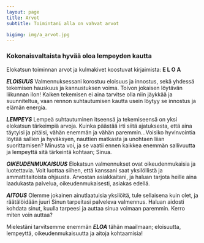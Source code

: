 ```yaml
---
layout: page
title: Arvot
subtitle: Toimintani alla on vahvat arvot

bigimg: img/a_arvot.jpg
---
```


### Kokonaisvaltaista hyvää oloa lempeyden kautta

<p></p>
<p class="otsikkolistapalkki">Elokatsun toiminnan arvot ja kulmakivet koostuvat kirjaimista: <b>E L O A</b></p>



***ELOISUUS***
Valmennuksessani korostuu eloisuus ja innostus, sekä yhdessä tekemisen hauskuus ja kannustuksen voima. Toivon jokaisen löytävän liikunnan ilon! Kaiken tekemisen ei aina tarvitse olla niin jäykkää ja suunniteltua, vaan rennon suhtautumisen kautta usein löytyy se innostus ja elämän energia.

***LEMPEYS***
Lempeä suhtautuminen itseensä ja tekemiseensä on yksi elokatsun tärkeimpiä arvoja. Kuinka päästää irti siitä ajatuksesta, että aina täytyisi ja pitäisi, vähän enemmän ja vähän paremmin...Voisiko hyvinvointia löytää sallien ja hyväksyen, nauttien matkasta ja unohtaen liian suorittamisen? Minusta voi, ja se vaatii ennen kaikkea enemmän sallivuutta ja lempeyttä sitä tärkeintä kohtaan; Sinua.

***OIKEUDENMUKAISUUS***
Elokatsun valmennukset ovat oikeudenmukaisia ja luotettavia. Voit luottaa siihen, että kanssani saat yksilöllistä ja ammattitaitoista ohjausta. Arvostan asiakkaitani, ja haluan tarjota heille aina laadukasta palvelua, oikeudenmukaisesti, asiakas edellä.

***AITOUS***
Olemme jokainen ainutlaatuisia yksilöitä, tule sellaisena kuin olet, ja räätälöidään juuri Sinun tarpeitasi palveleva valmennus. Haluan aidosti kohdata sinut, kuulla tarpeesi ja auttaa sinua voimaan paremmin. Kerro miten voin auttaa?


Mielestäni tarvitsemme enemmän ***ELOA*** tähän maailmaan; eloisuutta, lempeyttä, oikeudenmukaisuutta ja aitoja kohtaamisia!